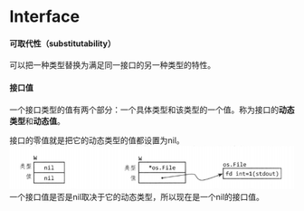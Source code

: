 # Interface

#### 可取代性（substitutability）

可以把一种类型替换为满足同一接口的另一种类型的特性。

#### 接口值

一个接口类型的值有两个部分：一个具体类型和该类型的一个值。称为接口的**动态类型**和**动态值**。

接口的零值就是把它的动态类型的值都设置为nil。
![](images/interface/1.png)
一个接口值是否是nil取决于它的动态类型，所以现在是一个nil的接口值。